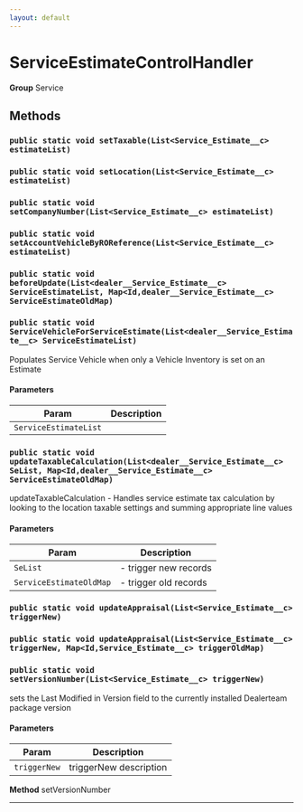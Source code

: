 ```yaml
---
layout: default
---
```

# ServiceEstimateControlHandler



**Group** Service

## Methods
### `public static void setTaxable(List<Service_Estimate__c> estimateList)`
### `public static void setLocation(List<Service_Estimate__c> estimateList)`
### `public static void setCompanyNumber(List<Service_Estimate__c> estimateList)`
### `public static void setAccountVehicleByROReference(List<Service_Estimate__c> estimateList)`
### `public static void beforeUpdate(List<dealer__Service_Estimate__c> ServiceEstimateList, Map<Id,dealer__Service_Estimate__c> ServiceEstimateOldMap)`
### `public static void ServiceVehicleForServiceEstimate(List<dealer__Service_Estimate__c> ServiceEstimateList)`

Populates Service Vehicle when only a Vehicle Inventory is set on an Estimate

#### Parameters

|Param|Description|
|---|---|
|`ServiceEstimateList`||

### `public static void updateTaxableCalculation(List<dealer__Service_Estimate__c> SeList, Map<Id,dealer__Service_Estimate__c> ServiceEstimateOldMap)`

updateTaxableCalculation - Handles service estimate tax calculation by looking to the location taxable settings and summing appropriate line values

#### Parameters

|Param|Description|
|---|---|
|`SeList`|- trigger new records|
|`ServiceEstimateOldMap`|- trigger old records|

### `public static void updateAppraisal(List<Service_Estimate__c> triggerNew)`
### `public static void updateAppraisal(List<Service_Estimate__c> triggerNew, Map<Id,Service_Estimate__c> triggerOldMap)`
### `public static void setVersionNumber(List<Service_Estimate__c> triggerNew)`

sets the Last Modified in Version field to the currently installed Dealerteam package version

#### Parameters

|Param|Description|
|---|---|
|`triggerNew`|triggerNew description|


**Method** setVersionNumber

---
